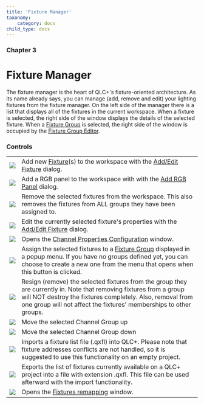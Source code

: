 ```yaml
---
title: 'Fixture Manager'
taxonomy:
    category: docs
child_type: docs
---
```


### Chapter 3

# Fixture Manager
The fixture manager is the heart of QLC+'s fixture-oriented architecture. As its name already says, you can manage (add, remove and edit) your lighting fixtures from the fixture manager. On the left side of the manager there is a list that displays all of the fixtures in the current workspace. When a fixture is selected, the right side of the window displays the details of the selected fixture. When a [Fixture Group](/basics/glossary-and-concepts#fixture-group) is selected, the right side of the window is occupied by the [Fixture Group Editor](fixturegroupeditor.html).

### Controls

|     |     |
| --- | --- |
| ![](/basics/edit_add.png) | Add new [Fixture](/basics/glossary-and-concepts#fixtures)(s) to the workspace with the [Add/Edit Fixture](add-edit-fixtures) dialog. |
| ![](/basics/rgbpanel.png) | Add a RGB panel to the workspace with with the [Add RGB Panel](addrgbpanel.html) dialog. |
| ![](/basics/edit_remove.png) | Remove the selected fixtures from the workspace. This also removes the fixtures from ALL groups they have been assigned to. |
| ![](/basics/configure.png) | Edit the currently selected fixture's properties with the [Add/Edit Fixture](add-edit-fixtures) dialog. |
| ![](/basics/fade.png) | Opens the [Channel Properties Configuration](channelproperties.html) window. |
| ![](/basics/group.png) | Assign the selected fixtures to a [Fixture Group](/basics/glossary-and-concepts#fixture-group) displayed in a popup menu. If you have no groups defined yet, you can choose to create a new one from the menu that opens when this button is clicked. |
| ![](/basics/ungroup.png) | Resign (remove) the selected fixtures from the group they are currently in. Note that removing fixtures from a group will NOT destroy the fixtures completely. Also, removal from one group will not affect the fixtures' memberships to other groups. |
| ![](/basics/up.png) | Move the selected Channel Group up |
| ![](/basics/down.png) | Move the selected Channel Group down |
| ![](/basics/fileimport.png) | Imports a fixture list file (.qxfl) into QLC+. Please note that fixture addresses conflicts are not handled, so it is suggested to use this functionality on an empty project. |
| ![](/basics/fileexport.png) | Exports the list of fixtures currently available on a QLC+ project into a file with extension .qxfl. This file can be used afterward with the import functionality. |
| ![](/basics/remap.png) | Opens the [Fixtures remapping](fixturesremap.html) window. |
